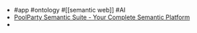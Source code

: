 - #app #ontology #[[semantic web]] #AI
- [PoolParty Semantic Suite - Your Complete Semantic Platform](https://www.poolparty.biz/)
-
